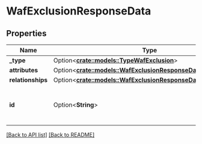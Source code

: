 # WafExclusionResponseData

## Properties

Name | Type | Description | Notes
------------ | ------------- | ------------- | -------------
**_type** | Option<[**crate::models::TypeWafExclusion**](TypeWafExclusion.md)> |  | 
**attributes** | Option<[**crate::models::WafExclusionResponseDataAttributes**](WafExclusionResponseDataAttributes.md)> |  | 
**relationships** | Option<[**crate::models::WafExclusionResponseDataRelationships**](WafExclusionResponseDataRelationships.md)> |  | 
**id** | Option<**String**> | Alphanumeric string identifying a WAF exclusion. | [readonly]

[[Back to API list]](../README.md#documentation-for-api-endpoints) [[Back to README]](../README.md)


